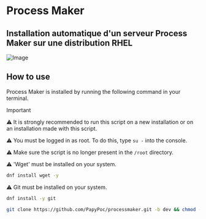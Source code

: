 # Process Maker

## Installation automatique d'un serveur Process Maker sur une distribution RHEL

 ![Image](https://www.processmaker.com/wp-content/uploads/2024/07/processmaker-business-process-automation-platform.webp)

## How to use

Process Maker is installed by running the following command in your terminal.

>[!IMPORTANT]
>⚠️ It is strongly recommended to run this script on a new installation or on an installation made with this script.
>
>⚠️ You must be logged in as root. To do this, type ```su -``` into the console.
>
>⚠️ Make sure the script is no longer present in the ``/root`` directory.
>
>⚠️ 'Wget' must be installed on your system.
>```bash
>dnf install wget -y
>```
>
>⚠️ Git must be installed on your system.
>```bash
>dnf install -y git
>```

```bash
git clone https://github.com/PapyPoc/processmaker.git -b dev && chmod -R +x processmaker && ./processmaker/install
```
